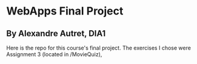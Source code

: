 # WebApps Final Project
## By Alexandre Autret, DIA1

Here is the repo for this course's final project.
The exercises I chose were Assignment 3 (located in /MovieQuiz),